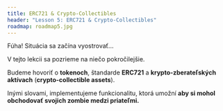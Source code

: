 ```yaml
---
title: ERC721 & Crypto-Collectibles
header: "Lesson 5: ERC721 & Crypto-Collectibles"
roadmap: roadmap5.jpg
---
```

Fúha! Situácia sa začína vyostrovať...

V tejto lekcii sa pozrieme na niečo pokročilejšie.

Budeme hovoriť o  **tokenoch**, štandarde **ERC721** a **krypto-zberateľských aktívach** (**crypto-collectible assets**).

Inými slovami, implementujeme funkcionalitu, ktorá umožní **aby si mohol obchodovať svojich zombie medzi priateľmi.**
